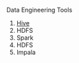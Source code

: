 
Data Engineering Tools

  

1. [Hive](Tech/data_engineering/hive/)
3. HDFS
4. Spark
5. HDFS
6. Impala



